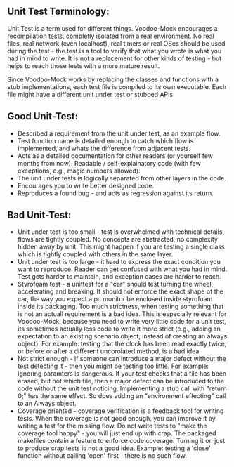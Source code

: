 Unit Test Terminology:
----------------------
Unit Test is a term used for different things. Voodoo-Mock encourages a
recompilation tests, completly isolated from a real environment. No real
files, real network (even localhost), real timers or real OSes should be
used during the test - the test is a tool to verify that what you wrote
is what you had in mind to write. It is not a replacement for other kinds
of testing - but helps to reach those tests with a more mature result.

Since Voodoo-Mock works by replacing the classes and functions with a stub
implementations, each test file is compiled to its own executable.
Each file might have a different unit under test or stubbed APIs.

Good Unit-Test:
---------------
- Described a requirement from the unit under test, as an example flow.
- Test function name is detailed enough to catch which flow is implemented,
  and whats the difference from adjacent tests.
- Acts as a detailed documentation for other readers (or yourself few months
  from now). Readable / self-explainatory code (with few exceptions, e.g.,
  magic numbers allowed).
- The unit under tests is logically separated from other layers in the code.
- Encourages you to write better designed code.
- Reproduces a found bug - and acts as regression against its return.

Bad Unit-Test:
--------------
- Unit under test is too small - test is overwhelmed with technical details,
  flows are tightly coupled. No concepts are abstracted, no complexity hidden
  away by unit. This might happen if you are testing a single class which is
  tightly coupled with others in the same layer.
- Unit under test is too large - it hard to express the exact condition you
  want to reproduce. Reader can get confused with what you had in mind. Test
  gets harder to maintain, and exception cases are harder to reach.
- Styrofoam test - a unittest for a "car" should test turning the wheel,
  accelerating and breaking. It should not enforce the exact shape of the
  car, the way you expect a pc monitor be enclosed inside styrofoam inside
  its packaging. Too much strictness, when testing something that is not an
  actuall requirement is a bad idea. This is especially relevant for Voodoo-Mock:
  because you need to write very little code for a unit test, its sometimes
  actually less code to write it more strict (e.g., adding an expectation
  to an existing scenario object, instead of creating an always object).
  For example: testing that the clock has been read exactly twice, or
  before or after a different uncorolated method, is a bad idea.
- Not strict enough - if someone can introduce a major defect without the
  test detecting it - then you might be testing too little. For example:
  ignoring paramters is dangerous. If your test checks that a file has been
  erased, but not which file, then a major defect can be introduced to the
  code without the unit test noticing. Implementing a stub call with
  "return 0;" has the same effect. So does adding an "environment effecting"
  call to an Always object.
- Coverage oriented - coverage verification is a feedback tool for writing
  tests. When the coverage is not good enough, you can improve it by writing
  a test for the missing flow. Do not write tests to "make the coverage tool
  happy" - you will just end up with crap. The packaged makefiles contain
  a feature to enforce code coverage. Turning it on just to produce crap
  tests is not a good idea. Example: testing a 'close' function without
  calling 'open' first - there is no such flow.

